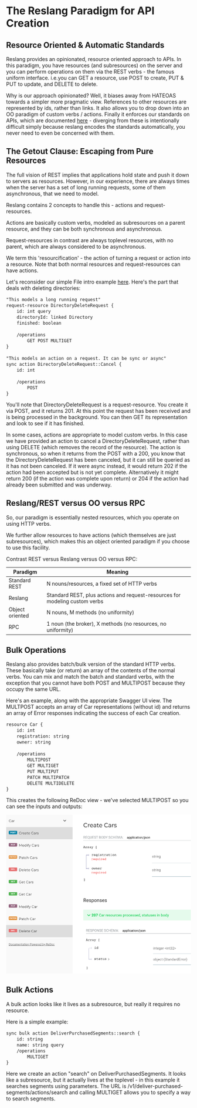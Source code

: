 # The Reslang Paradigm for API Creation

## Resource Oriented & Automatic Standards

Reslang provides an opinionated, resource oriented approach to APIs. In this paradigm, you have resources (and subresources) on the server and you can perform operations on them via the REST verbs - the famous uniform interface. i.e.you can GET a resource, use POST to create, PUT & PUT to update, and DELETE to delete.

Why is our approach opinionated? Well, it biases away from HATEOAS towards a simpler more pragmatic view. References to other resources are represented by ids, rather than links. It also allows you to drop down into an OO paradigm of custom verbs / actions. Finally it enforces our standards on APIs, which are documented [here](./docs/LiveRampAPIStandards.pdf) - diverging from these is intentionally difficult simply because reslang encodes the standards automatically, you never need to even be concerned with them.

## The Getout Clause: Escaping from Pure Resources

The full vision of REST implies that applications hold state and push it down to servers as resources. However, in our experience, there are always times when the server has a set of long running requests, some of them asynchronous, that we need to model.

Reslang contains 2 concepts to handle this - actions and request-resources.

Actions are basically custom verbs, modeled as subresources on a parent resource, and they can be both synchronous and asynchronous.

Request-resources in contrast are always toplevel resources, with no parent, which are always considered to be asynchronous.

We term this 'resourcification' - the action of turning a request or action into a resource. Note that both normal resources and request-resources can have actions.

Let's reconsider our simple File intro example [here](intro.md). Here's the part that deals with deleting directories:

```
"This models a long running request"
request-resource DirectoryDeleteRequest {
	id: int query
	directoryId: linked Directory
    finished: boolean

    /operations
        GET POST MULTIGET
}

"This models an action on a request. It can be sync or async"
sync action DirectoryDeleteRequest::Cancel {
	id: int

    /operations
		POST
}
```

You'll note that DirectoryDeleteRequest is a request-resource. You create it via POST, and it returns 201. At this point the request has been received and is being processed in the background. You can then GET its representation and look to see if it has finished.

In some cases, actions are appropriate to model custom verbs. In this case we have provided an action to cancel a DirectoryDeleteRequest, rather than using DELETE (which removes the record of the resource). The action is synchronous, so when it returns from the POST with a 200, you know that the DirectoryDeleteRequest has been canceled, but it can still be queried as it has not been canceled. If it were async instead, it would return 202 if the action had been accepted but is not yet complete. Alternatively it might return 200 (if the action was complete upon return) or 204 if the action had already been submitted and was underway.

## Reslang/REST versus OO versus RPC

So, our paradigm is essentially nested resources, which you operate on using HTTP verbs.

We further allow resources to have actions (which themselves are just subresources), which makes this an object oriented paradigm if you choose to use this facility.

Contrast REST versus Reslang versus OO versus RPC:

| Paradigm        | Meaning                                                                     |
| --------------- | --------------------------------------------------------------------------- |
| Standard REST   | N nouns/resources, a fixed set of HTTP verbs                                |
| Reslang         | Standard REST, plus actions and request-resources for modeling custom verbs |
| Object oriented | N nouns, M methods (no uniformity)                                          |
| RPC             | 1 noun (the broker), X methods (no resources, no uniformity)                |


## Bulk Operations

Reslang also provides batch/bulk version of the standard HTTP verbs. These basically take (or return) an array of the contents of the normal verbs. You can mix and match the batch and standard verbs, with the exception that you cannot have both POST and MULTIPOST because they occupy the same URL.

Here's an example, along with the appropriate Swagger UI view. The MULTPOST accepts an array of Car representations (without id) and returns an array of Error responses indicating the success of each Car creation.

```
resource Car {
    id: int
    registration: string
    owner: string

    /operations
        MULTIPOST
        GET MULTIGET
        PUT MULTIPUT
        PATCH MULTIPATCH
        DELETE MULTIDELETE
}
```

This creates the following ReDoc view - we've selected MULTIPOST so you can see the inputs and outputs:

![cars](cars.png)

## Bulk Actions

A bulk action looks like it lives as a subresource, but really it requires no resource.

Here is a simple example:

```
sync bulk action DeliverPurchasedSegments::search {
    id: string
    name: string query
    /operations
        MULTIGET
}
```

Here we create an action "search" on DeliverPurchasedSegments. It looks like a subresource, but it actually lives at the toplevel - in this example it searches segments using parameters. The URL is /v1/deliver-purchased-segments/actions/search and calling MULTIGET allows you to specify a way to search segments.



